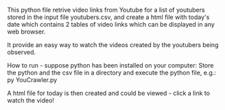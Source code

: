 This python file retrive video links from Youtube for a list of youtubers stored in the input file youtubers.csv, 
and create a html file with today's date which contains 2 tables of video links which can be displayed in any web browser.

It provide an easy way to watch the videos created by the youtubers being observed.

How to run - suppose python has been installed on your computer:
Store the python and the csv file in a directory and execute the python file, e.g.:
py YouCrawler.py

A html file for today is then created and could be viewed - click a link to watch the video!
